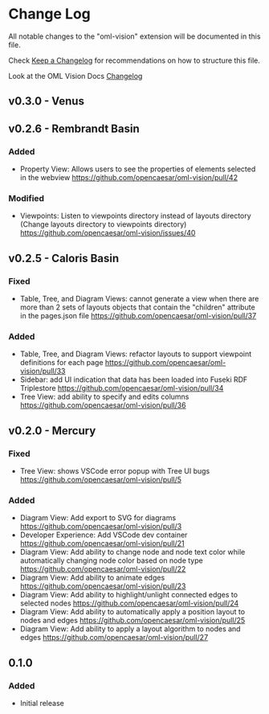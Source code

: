 # Change Log

All notable changes to the "oml-vision" extension will be documented in this file.

Check [Keep a Changelog](http://keepachangelog.com/) for recommendations on how to structure this file.

Look at the OML Vision Docs [Changelog](http://www.opencaesar.io/oml-vision-docs/changelog)

## v0.3.0 - Venus

## v0.2.6 - Rembrandt Basin

### Added
- Property View: Allows users to see the properties of elements selected in the webview https://github.com/opencaesar/oml-vision/pull/42

### Modified
- Viewpoints: Listen to viewpoints directory instead of layouts directory (Change layouts directory to viewpoints directory) https://github.com/opencaesar/oml-vision/issues/40

## v0.2.5 - Caloris Basin

### Fixed
- Table, Tree, and Diagram Views: cannot generate a view when there are more than 2 sets of layouts objects that contain the "children" attribute in the pages.json file https://github.com/opencaesar/oml-vision/pull/37

### Added
- Table, Tree, and Diagram Views: refactor layouts to support viewpoint definitions for each page https://github.com/opencaesar/oml-vision/pull/33
- Sidebar: add UI indication that data has been loaded into Fuseki RDF Triplestore https://github.com/opencaesar/oml-vision/pull/34
- Tree View: add ability to specify and edits columns https://github.com/opencaesar/oml-vision/pull/36

## v0.2.0 - Mercury

### Fixed
- Tree View: shows VSCode error popup with Tree UI bugs https://github.com/opencaesar/oml-vision/pull/5

### Added
- Diagram View: Add export to SVG for diagrams https://github.com/opencaesar/oml-vision/pull/3
- Developer Experience: Add VSCode dev container https://github.com/opencaesar/oml-vision/pull/21
- Diagram View: Add ability to change node and node text color while automatically changing node color based on node type https://github.com/opencaesar/oml-vision/pull/22
- Diagram View: Add ability to animate edges https://github.com/opencaesar/oml-vision/pull/23
- Diagram View: Add ability to highlight/unlight connected edges to selected nodes https://github.com/opencaesar/oml-vision/pull/24
- Diagram View: Add ability to automatically apply a position layout to nodes and edges https://github.com/opencaesar/oml-vision/pull/25
- Diagram View: Add ability to apply a layout algorithm to nodes and edges https://github.com/opencaesar/oml-vision/pull/27

## 0.1.0

### Added
- Initial release